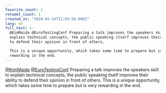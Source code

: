 ```yaml
---
favorite_count: 1
retweet_count: 1
created_at: "2019-01-24T21:03:58.000Z"
lang: en
full_text: >-
  @KimMaida @EuroTestingConf Preparing a talk improves the speakers skill to
  explain technical concepts, the public speaking itself improves their ability
  to defend their opinion in front of others. 

  This is a unique opportunity, which takes some time to prepare but is very
  rewarding in the end.
---
```


[@KimMaida](https://twitter.com/KimMaida)
[@EuroTestingConf](https://twitter.com/EuroTestingConf) Preparing a talk
improves the speakers skill to explain technical concepts, the public speaking
itself improves their ability to defend their opinion in front of others. This
is a unique opportunity, which takes some time to prepare but is very rewarding
in the end.

